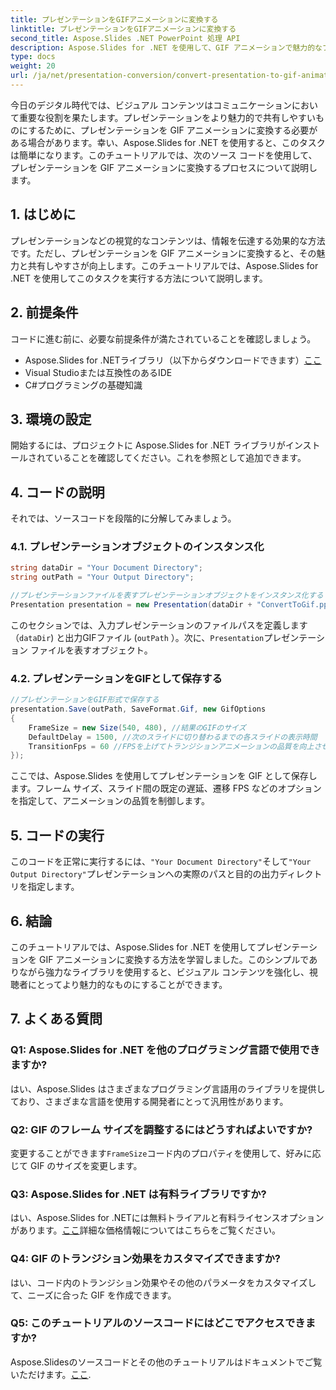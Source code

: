 ```yaml
---
title: プレゼンテーションをGIFアニメーションに変換する
linktitle: プレゼンテーションをGIFアニメーションに変換する
second_title: Aspose.Slides .NET PowerPoint 処理 API
description: Aspose.Slides for .NET を使用して、GIF アニメーションで魅力的なプレゼンテーションを作成します。静的なスライドを動的なビジュアル エクスペリエンスに変換します。
type: docs
weight: 20
url: /ja/net/presentation-conversion/convert-presentation-to-gif-animation/
---
```


今日のデジタル時代では、ビジュアル コンテンツはコミュニケーションにおいて重要な役割を果たします。プレゼンテーションをより魅力的で共有しやすいものにするために、プレゼンテーションを GIF アニメーションに変換する必要がある場合があります。幸い、Aspose.Slides for .NET を使用すると、このタスクは簡単になります。このチュートリアルでは、次のソース コードを使用して、プレゼンテーションを GIF アニメーションに変換するプロセスについて説明します。

## 1. はじめに

プレゼンテーションなどの視覚的なコンテンツは、情報を伝達する効果的な方法です。ただし、プレゼンテーションを GIF アニメーションに変換すると、その魅力と共有しやすさが向上します。このチュートリアルでは、Aspose.Slides for .NET を使用してこのタスクを実行する方法について説明します。

## 2. 前提条件

コードに進む前に、必要な前提条件が満たされていることを確認しましょう。

-  Aspose.Slides for .NETライブラリ（以下からダウンロードできます）[ここ](https://releases.aspose.com/slides/net/）)
- Visual Studioまたは互換性のあるIDE
- C#プログラミングの基礎知識

## 3. 環境の設定

開始するには、プロジェクトに Aspose.Slides for .NET ライブラリがインストールされていることを確認してください。これを参照として追加できます。

## 4. コードの説明

それでは、ソースコードを段階的に分解してみましょう。

### 4.1. プレゼンテーションオブジェクトのインスタンス化

```csharp
string dataDir = "Your Document Directory";
string outPath = "Your Output Directory";

//プレゼンテーションファイルを表すプレゼンテーションオブジェクトをインスタンス化する
Presentation presentation = new Presentation(dataDir + "ConvertToGif.pptx");
```

このセクションでは、入力プレゼンテーションのファイルパスを定義します（`dataDir`) と出力GIFファイル (`outPath` ）。次に、`Presentation`プレゼンテーション ファイルを表すオブジェクト。

### 4.2. プレゼンテーションをGIFとして保存する

```csharp
//プレゼンテーションをGIF形式で保存する
presentation.Save(outPath, SaveFormat.Gif, new GifOptions
{
    FrameSize = new Size(540, 480), //結果のGIFのサイズ
    DefaultDelay = 1500, //次のスライドに切り替わるまでの各スライドの表示時間
    TransitionFps = 60 //FPSを上げてトランジションアニメーションの品質を向上させる
});
```

ここでは、Aspose.Slides を使用してプレゼンテーションを GIF として保存します。フレーム サイズ、スライド間の既定の遅延、遷移 FPS などのオプションを指定して、アニメーションの品質を制御します。

## 5. コードの実行

このコードを正常に実行するには、`"Your Document Directory"`そして`"Your Output Directory"`プレゼンテーションへの実際のパスと目的の出力ディレクトリを指定します。

## 6. 結論

このチュートリアルでは、Aspose.Slides for .NET を使用してプレゼンテーションを GIF アニメーションに変換する方法を学習しました。このシンプルでありながら強力なライブラリを使用すると、ビジュアル コンテンツを強化し、視聴者にとってより魅力的なものにすることができます。

## 7. よくある質問

### Q1: Aspose.Slides for .NET を他のプログラミング言語で使用できますか?
はい、Aspose.Slides はさまざまなプログラミング言語用のライブラリを提供しており、さまざまな言語を使用する開発者にとって汎用性があります。

### Q2: GIF のフレーム サイズを調整するにはどうすればよいですか?
変更することができます`FrameSize`コード内のプロパティを使用して、好みに応じて GIF のサイズを変更します。

### Q3: Aspose.Slides for .NET は有料ライブラリですか?
はい、Aspose.Slides for .NETには無料トライアルと有料ライセンスオプションがあります。[ここ](https://reference.aspose.com/slides/net/)詳細な価格情報についてはこちらをご覧ください。

### Q4: GIF のトランジション効果をカスタマイズできますか?
はい、コード内のトランジション効果やその他のパラメータをカスタマイズして、ニーズに合った GIF を作成できます。

### Q5: このチュートリアルのソースコードにはどこでアクセスできますか?
 Aspose.Slidesのソースコードとその他のチュートリアルはドキュメントでご覧いただけます。[ここ](https://reference.aspose.com/slides/net/).